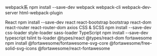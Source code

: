 webpack系
npm install --save-dev webpack webpack-cli webpack-dev-server html-webpack-plugin

React
npm install --save-dev react react-bootstrap bootstrap react-dom react-router react-router-dom axios
CSS & SCSS
npm install --save-dev css-loader style-loader sass-loader
TypeScript
npm install --save-dev typescript tslint ts-loader @types/react @types/react-dom
fortawesome
npm install  @fortawesome/fontawesome-svg-core @fortawesome/free-solid-svg-icons @fortawesome/react-fontawesome
